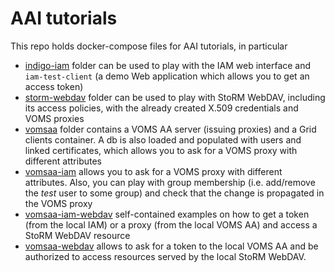 # AAI tutorials

This repo holds docker-compose files for AAI tutorials, in particular

* [indigo-iam](./indigo-iam/) folder can be used to play with the IAM web interface and `iam-test-client` (a demo Web application which allows you to get an access token)
* [storm-webdav](./storm-webdav) folder can be used to play with StoRM WebDAV, including its access policies, with the already created X.509 credentials and VOMS proxies
* [vomsaa](./vomsaa) folder contains a VOMS AA server (issuing proxies) and a Grid clients container. A db is also loaded and populated with users and linked certificates, which allows you to ask for a VOMS proxy with different attributes
* [vomsaa-iam](./vomsaa-iam) allows you to ask for a VOMS proxy with different attributes. Also, you can play with group membership (i.e. add/remove the _test_ user to some group) and check that the change is propagated in the VOMS proxy
* [vomsaa-iam-webdav](./vomsaa-iam-webdav/) self-contained examples on how to get a token (from the local IAM) or a proxy (from the local VOMS AA) and access a StoRM WebDAV resource
* [vomsaa-webdav](./vomsaa-webdav/) allows to ask for a token to the local VOMS AA and be authorized to access resources served by the local StoRM WebDAV.